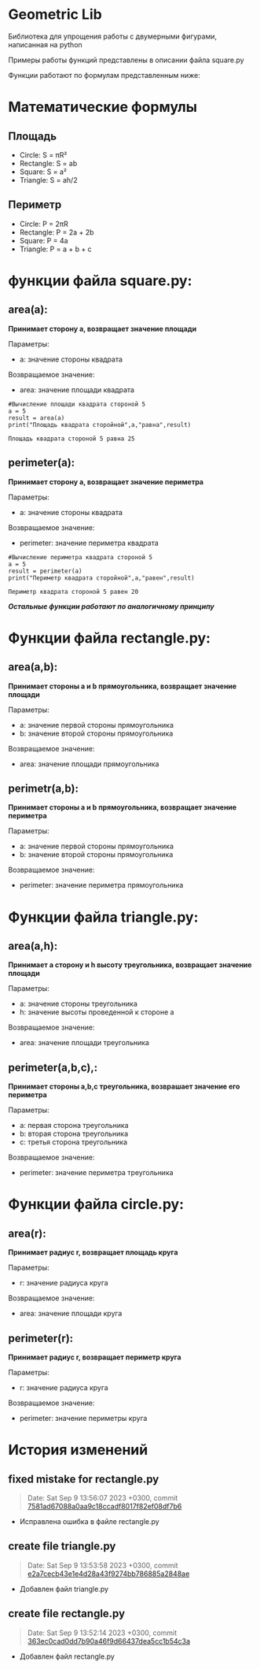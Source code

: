 # **Geometric Lib**
Библиотека для упрощения работы с двумерными фигурами, написанная на python

Примеры работы функций представлены в описании файла square.py

Функции работают по формулам представленным ниже:
# Математические формулы
## Площадь
- Circle: S = πR²
- Rectangle: S = ab
- Square: S = a²
- Triangle: S = ah/2

## Периметр
- Circle: P = 2πR
- Rectangle: P = 2a + 2b
- Square: P = 4a
- Triangle: P = a + b + c
# функции файла square.py:
## area(a):
**Принимает сторону а, возвращает значение площади**

Параметры:
- a: значение стороны квадрата

Возвращаемое значение:
- area: значение площади квадрата
```
#Вычисление площади квадрата стороной 5
a = 5
result = area(a)
print("Площадь квадрата сторойной",a,"равна",result)
```
```
Площадь квадрата стороной 5 равна 25
```
## perimeter(a):
**Принимает сторону a, возвращает значение периметра**

Параметры:
- a: значение стороны квадрата

Возвращаемое значение:
- perimeter: значение периметра квадрата
```
#Вычисление периметра квадрата стороной 5
a = 5
result = perimeter(a)
print("Периметр квадрата сторойной",a,"равен",result)
```
```
Периметр квадрата стороной 5 равен 20
```
***Остальные функции работают по аналогичному принципу***
# Функции файла rectangle.py:
## area(a,b):
**Принимает стороны a и b прямоугольника, возвращает значение площади**

Параметры:
- a: значение первой стороны прямоугольника
- b: значение второй стороны прямоугольника

Возвращаемое значение:
- area: значение площади прямоугольника
## perimetr(a,b):
**Принимает стороны a и b прямоугольника, возвращает значение периметра**

Параметры:
- a: значение первой стороны прямоугольника
- b: значение второй стороны прямоугольника

Возвращаемое значение:
- perimeter: значение периметра прямоугольника
# Функции файла triangle.py:
## area(a,h):
**Принимает a сторону и h высоту треугольника, возвращает значение площади**

Параметры:
- a: значение стороны треугольника
- h: значение высоты проведенной к стороне a

Возвращаемое значение:
- area: значение площади треугольника
## perimeter(a,b,c),:
**Принимает стороны a,b,c треугольника, возврашает значение его периметра**

Параметры:
- a: первая сторона треугольника
- b: вторая сторона треугольника
- c: третья сторона треугольника

Возвращаемое значение:
- perimeter: значение периметра треугольника
# Функции файла circle.py:
## area(r):
**Принимает радиус r, возвращает площадь круга**

Параметры:
- r: значение радиуса круга

Возвращаемое значение:
- area: значение площади круга

## perimeter(r):
**Принимает радиус r, возвращает периметр круга**

Параметры:
- r: значение радиуса круга

Возвращаемое значение:
- perimeter: значение периметры круга

# История изменений

## fixed mistake for rectangle.py
> Date:   Sat Sep 9 13:56:07 2023 +0300, commit [7581ad67088a0aa9c18ccadf8017f82ef08df7b6](https://github.com/TFS11/geometric_lib/commit/7581ad67088a0aa9c18ccadf8017f82ef08df7b6)
- Исправлена ошибка в файле rectangle.py
## create file triangle.py 
>Date:   Sat Sep 9 13:53:58 2023 +0300, commit [e2a7cecb43e1e4d28a43f9274bb786885a2848ae](https://github.com/TFS11/geometric_lib/commit/e2a7cecb43e1e4d28a43f9274bb786885a2848ae)
- Добавлен файл triangle.py
## create file rectangle.py
>Date:   Sat Sep 9 13:52:14 2023 +0300, commit [363ec0cad0dd7b90a46f9d66437dea5cc1b54c3a](https://github.com/TFS11/geometric_lib/commit/363ec0cad0dd7b90a46f9d66437dea5cc1b54c3a)
- Добавлен файл rectangle.py


